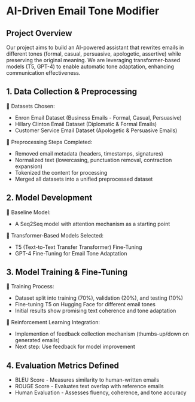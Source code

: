 # AI-Driven Email Tone Modifier

## Project Overview
Our project aims to build an AI-powered assistant that rewrites emails in different tones (formal, casual, persuasive, apologetic, assertive) while preserving the original meaning. We are leveraging transformer-based models (T5, GPT-4) to enable automatic tone adaptation, enhancing communication effectiveness.

## 1. Data Collection & Preprocessing

🔹 Datasets Chosen:

- Enron Email Dataset (Business Emails - Formal, Casual, Persuasive)
- Hillary Clinton Email Dataset (Diplomatic & Formal Emails)
- Customer Service Email Dataset (Apologetic & Persuasive Emails)

🔹 Preprocessing Steps Completed:

- Removed email metadata (headers, timestamps, signatures)
- Normalized text (lowercasing, punctuation removal, contraction expansion)
- Tokenized the content for processing
- Merged all datasets into a unified preprocessed dataset

## 2. Model Development
🔹 Baseline Model:
- A Seq2Seq model with attention mechanism as a starting point

🔹 Transformer-Based Models Selected:
- T5 (Text-to-Text Transfer Transformer) Fine-Tuning
- GPT-4 Fine-Tuning for Email Tone Adaptation

## 3. Model Training & Fine-Tuning
🔹 Training Process:
- Dataset split into training (70%), validation (20%), and testing (10%)
- Fine-tuning T5 on Hugging Face for different email tones
- Initial results show promising text coherence and tone adaptation

🔹 Reinforcement Learning Integration:
- Implemention of feedback collection mechanism (thumbs-up/down on generated emails)
- Next step: Use feedback for model improvement

## 4. Evaluation Metrics Defined
- BLEU Score - Measures similarity to human-written emails
- ROUGE Score - Evaluates text overlap with reference emails
- Human Evaluation - Assesses fluency, coherence, and tone accuracy



